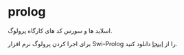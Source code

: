 ﻿# prolog
اسلاید ها و سورس کد های کارگاه پرولوگ.

برای اجرا کردن پرولوگ نرم افزار 
Swi-Prolog
 را از [اینجا](http://www.swi-prolog.org/download/stable) دانلود کنید.